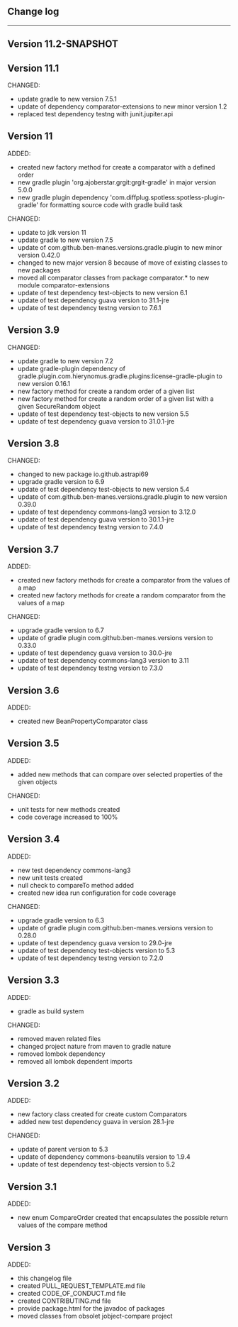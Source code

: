 ## Change log
----------------------

Version 11.2-SNAPSHOT
-------------

Version 11.1
-------------

CHANGED:

- update gradle to new version 7.5.1
- update of dependency comparator-extensions to new minor version 1.2
- replaced test dependency testng with junit.jupiter.api

Version 11
-------------

ADDED:

- created new factory method for create a comparator with a defined order
- new gradle plugin 'org.ajoberstar.grgit:grgit-gradle' in major version 5.0.0
- new gradle plugin dependency 'com.diffplug.spotless:spotless-plugin-gradle' for formatting source code with gradle build task

CHANGED:

- update to jdk version 11
- update gradle to new version 7.5
- update of com.github.ben-manes.versions.gradle.plugin to new minor version 0.42.0
- changed to new major version 8 because of move of existing classes to new packages
- moved all comparator classes from package comparator.* to new module comparator-extensions
- update of test dependency test-objects to new version 6.1
- update of test dependency guava version to 31.1-jre
- update of test dependency testng version to 7.6.1

Version 3.9
-------------

CHANGED:

- update gradle to new version 7.2
- update gradle-plugin dependency of gradle.plugin.com.hierynomus.gradle.plugins:license-gradle-plugin to new version 0.16.1
- new factory method for create a random order of a given list
- new factory method for create a random order of a given list with a given SecureRandom object
- update of test dependency test-objects to new version 5.5
- update of test dependency guava version to 31.0.1-jre

Version 3.8
-------------

CHANGED:

- changed to new package io.github.astrapi69
- upgrade gradle version to 6.9
- update of test dependency test-objects to new version 5.4
- update of com.github.ben-manes.versions.gradle.plugin to new version 0.39.0
- update of test dependency commons-lang3 version to 3.12.0
- update of test dependency guava version to 30.1.1-jre
- update of test dependency testng version to 7.4.0

Version 3.7
-------------

ADDED:

- created new factory methods for create a comparator from the values of a map
- created new factory methods for create a random comparator from the values of a map

CHANGED:

- upgrade gradle version to 6.7
- update of gradle plugin com.github.ben-manes.versions version to 0.33.0
- update of test dependency guava version to 30.0-jre
- update of test dependency commons-lang3 version to 3.11
- update of test dependency testng version to 7.3.0

Version 3.6
-------------

ADDED:

- created new BeanPropertyComparator class


Version 3.5
-------------

ADDED:

- added new methods that can compare over selected properties of the given objects

CHANGED:

- unit tests for new methods created
- code coverage increased to 100%

Version 3.4
-------------

ADDED:

- new test dependency commons-lang3
- new unit tests created
- null check to compareTo method added
- created new idea run configuration for code coverage

CHANGED:

- upgrade gradle version to 6.3
- update of gradle plugin com.github.ben-manes.versions version to 0.28.0
- update of test dependency guava version to 29.0-jre
- update of test dependency test-objects version to 5.3
- update of test dependency testng version to 7.2.0

Version 3.3
-------------

ADDED:

- gradle as build system

CHANGED:

- removed maven related files
- changed project nature from maven to gradle nature
- removed lombok dependency
- removed all lombok dependent imports

Version 3.2
-------------

ADDED:

- new factory class created for create custom Comparators
- added new test dependency guava in version 28.1-jre

CHANGED:

- update of parent version to 5.3
- update of dependency commons-beanutils version to 1.9.4
- update of test dependency test-objects version to 5.2

Version 3.1
-------------

ADDED:

- new enum CompareOrder created that encapsulates the possible return values of the compare method

Version 3
-------------

ADDED:

- this changelog file
- created PULL_REQUEST_TEMPLATE.md file
- created CODE_OF_CONDUCT.md file
- created CONTRIBUTING.md file
- provide package.html for the javadoc of packages
- moved classes from obsolet jobject-compare project
